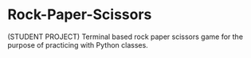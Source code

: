 # Rock-Paper-Scissors
(STUDENT PROJECT) Terminal based rock paper scissors game for the purpose of practicing with Python classes.
